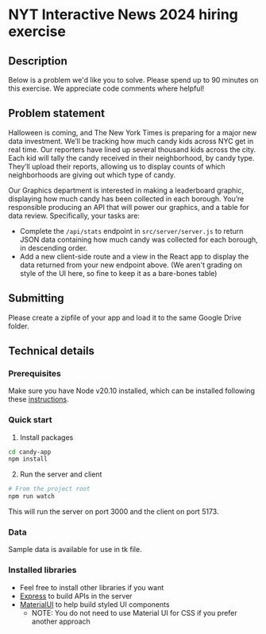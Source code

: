# NYT Interactive News 2024 hiring exercise

## Description
Below is a problem we'd like you to solve. Please spend up to 90 minutes on this exercise. We appreciate code comments where helpful!

## Problem statement
Halloween is coming, and The New York Times is preparing for a major new data investment. We’ll be tracking how much candy kids across NYC get in real time. Our reporters have lined up several thousand kids across the city. Each kid will tally the candy received in their neighborhood, by candy type. They’ll upload their reports, allowing us to display counts of which neighborhoods are giving out which type of candy.

Our Graphics department is interested in making a leaderboard graphic, displaying how much candy has been collected in each borough. You’re responsible producing an API that will power our graphics, and a table for data review. Specifically, your tasks are:

* Complete the `/api/stats` endpoint in `src/server/server.js` to return JSON data containing how much candy was collected for each borough, in descending order.
* Add a new client-side route and a view in the React app to display the data returned from your new endpoint above. (We aren't grading on style of the UI here, so fine to keep it as a bare-bones table)

## Submitting

Please create a zipfile of your app and load it to the same Google Drive folder.

## Technical details
### Prerequisites

Make sure you have Node v20.10 installed, which can be installed following these
[instructions](https://nodejs.org/en/download/package-manager).


### Quick start

1. Install packages

```sh
cd candy-app
npm install
```

2. Run the server and client

```sh
# From the project root
npm run watch
```

This will run the server on port 3000 and the client on port 5173.

### Data

Sample data is available for use in tk file.

### Installed libraries
- Feel free to install other libraries if you want
- [Express](https://expressjs.com/) to build APIs in the server
- [MaterialUI](https://mui.com/material-ui/) to help build styled UI components
  - NOTE: You do not need to use Material UI for CSS if you prefer another approach
